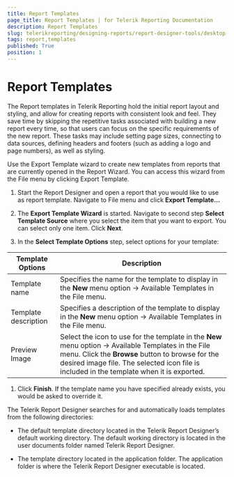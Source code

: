```yaml
---
title: Report Templates
page_title: Report Templates | for Telerik Reporting Documentation
description: Report Templates
slug: telerikreporting/designing-reports/report-designer-tools/desktop-designers/standalone-report-designer/report-templates
tags: report,templates
published: True
position: 1
---
```


# Report Templates



The Report templates in Telerik Reporting hold the initial report layout and styling, and allow for creating reports         with consistent look and feel. They save time by skipping the repetitive tasks associated with building a new report every         time, so that users can focus on the specific requirements of the new report. These tasks may include setting page sizes,         connecting to data sources, defining headers and footers (such as adding a logo and page numbers), as well as styling.       

Use the Export Template wizard to create new templates from reports that are currently opened in the Report Wizard.         You can access this wizard from the File menu by clicking Export Template.       

1. Start the Report Designer and open a report that you would like to use as report template. Navigate to File menu and click __Export Template...__ 

1. The __Export Template Wizard__  is started. Navigate to second step __Select Template Source__  where you select the item that you want to export. You can select only one item. Click __Next__.             

1. In the __Select Template Options__  step, select options for your template:             

| Template Options | Description |
| ------ | ------ |
|Template name|Specifies the name for the template to display in the __New__ menu option -> Available Templates in the File menu.|
|Template description|Specifies a description of the template to display in the __New__ menu option -> Available Templates in the File menu.|
|Preview Image|Select the icon to use for the template in the __New__ menu option -> Available Templates in the File menu. Click the __Browse__ button to browse for the desired image file. The selected icon file is included in the template when it is exported.|

1. Click __Finish__. If the template name you have specified already exists, you would be asked to override it.             

The Telerik Report Designer searches for and automatically loads templates from the following directories:         

* The default template directory located in the Telerik Report Designer’s default working directory.               The default working directory is located in the user documents folder named Telerik Report Designer.             

* The template directory located in the application folder. The application folder is where the Telerik Report Designer executable is located.

